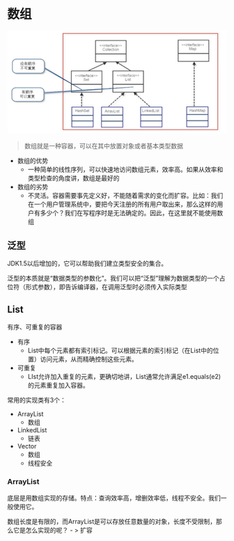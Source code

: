 # 数组

![image-20191220084155335](assets/image-20191220084155335.png)

> 数组就是一种容器，可以在其中放置对象或者基本类型数据



- 数组的优势
  - 一种简单的线性序列，可以快速地访问数组元素，效率高。如果从效率和类型检查的角度讲，数组是最好的
- 数组的劣势
  - 不灵活。容器需要事先定义好，不能随着需求的变化而扩容。比如：我们在一个用户管理系统中，要把今天注册的所有用户取出来，那么这样的用户有多少个？我们在写程序时是无法确定的。因此，在这里就不能使用数组



## 泛型

JDK1.5以后增加的，它可以帮助我们建立类型安全的集合。

泛型的本质就是“数据类型的参数化”。我们可以把“泛型”理解为数据类型的一个占位符（形式参数），即告诉编译器，在调用泛型时必须传入实际类型



## List

有序、可重复的容器

- 有序
  - List中每个元素都有索引标记。可以根据元素的索引标记（在List中的位置）访问元素，从而精确控制这些元素。
- 可重复
  - LIst允许加入重复的元素，更确切地讲，List通常允许满足e1.equals(e2)的元素重复加入容器。



常用的实现类有3个：

- ArrayList
  - 数组
- LinkedList
  - 链表
- Vector
  - 数组
  - 线程安全



### ArrayList

底层是用数组实现的存储。特点：查询效率高，增删效率低，线程不安全。我们一般使用它。

数组长度是有限的，而ArrayList是可以存放任意数量的对象，长度不受限制，那么它是怎么实现的呢？ - > 扩容

 







